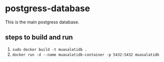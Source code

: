 # postgress-database
This is the main postgress database. 

## steps to build and run

1. `sudo docker build -t muasalatidb .`
2. `docker run -d --name muasalatidb-container -p 5432:5432 muasalatidb`